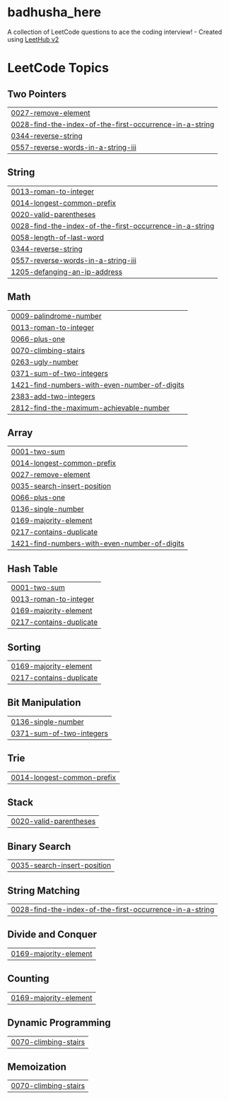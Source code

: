 # badhusha_here
A collection of LeetCode questions to ace the coding interview! - Created using [LeetHub v2](https://github.com/arunbhardwaj/LeetHub-2.0)

<!---LeetCode Topics Start-->
# LeetCode Topics
## Two Pointers
|  |
| ------- |
| [0027-remove-element](https://github.com/badhsha-here/badhusha_here/tree/master/0027-remove-element) |
| [0028-find-the-index-of-the-first-occurrence-in-a-string](https://github.com/badhsha-here/badhusha_here/tree/master/0028-find-the-index-of-the-first-occurrence-in-a-string) |
| [0344-reverse-string](https://github.com/badhsha-here/badhusha_here/tree/master/0344-reverse-string) |
| [0557-reverse-words-in-a-string-iii](https://github.com/badhsha-here/badhusha_here/tree/master/0557-reverse-words-in-a-string-iii) |
## String
|  |
| ------- |
| [0013-roman-to-integer](https://github.com/badhsha-here/badhusha_here/tree/master/0013-roman-to-integer) |
| [0014-longest-common-prefix](https://github.com/badhsha-here/badhusha_here/tree/master/0014-longest-common-prefix) |
| [0020-valid-parentheses](https://github.com/badhsha-here/badhusha_here/tree/master/0020-valid-parentheses) |
| [0028-find-the-index-of-the-first-occurrence-in-a-string](https://github.com/badhsha-here/badhusha_here/tree/master/0028-find-the-index-of-the-first-occurrence-in-a-string) |
| [0058-length-of-last-word](https://github.com/badhsha-here/badhusha_here/tree/master/0058-length-of-last-word) |
| [0344-reverse-string](https://github.com/badhsha-here/badhusha_here/tree/master/0344-reverse-string) |
| [0557-reverse-words-in-a-string-iii](https://github.com/badhsha-here/badhusha_here/tree/master/0557-reverse-words-in-a-string-iii) |
| [1205-defanging-an-ip-address](https://github.com/badhsha-here/badhusha_here/tree/master/1205-defanging-an-ip-address) |
## Math
|  |
| ------- |
| [0009-palindrome-number](https://github.com/badhsha-here/badhusha_here/tree/master/0009-palindrome-number) |
| [0013-roman-to-integer](https://github.com/badhsha-here/badhusha_here/tree/master/0013-roman-to-integer) |
| [0066-plus-one](https://github.com/badhsha-here/badhusha_here/tree/master/0066-plus-one) |
| [0070-climbing-stairs](https://github.com/badhsha-here/badhusha_here/tree/master/0070-climbing-stairs) |
| [0263-ugly-number](https://github.com/badhsha-here/badhusha_here/tree/master/0263-ugly-number) |
| [0371-sum-of-two-integers](https://github.com/badhsha-here/badhusha_here/tree/master/0371-sum-of-two-integers) |
| [1421-find-numbers-with-even-number-of-digits](https://github.com/badhsha-here/badhusha_here/tree/master/1421-find-numbers-with-even-number-of-digits) |
| [2383-add-two-integers](https://github.com/badhsha-here/badhusha_here/tree/master/2383-add-two-integers) |
| [2812-find-the-maximum-achievable-number](https://github.com/badhsha-here/badhusha_here/tree/master/2812-find-the-maximum-achievable-number) |
## Array
|  |
| ------- |
| [0001-two-sum](https://github.com/badhsha-here/badhusha_here/tree/master/0001-two-sum) |
| [0014-longest-common-prefix](https://github.com/badhsha-here/badhusha_here/tree/master/0014-longest-common-prefix) |
| [0027-remove-element](https://github.com/badhsha-here/badhusha_here/tree/master/0027-remove-element) |
| [0035-search-insert-position](https://github.com/badhsha-here/badhusha_here/tree/master/0035-search-insert-position) |
| [0066-plus-one](https://github.com/badhsha-here/badhusha_here/tree/master/0066-plus-one) |
| [0136-single-number](https://github.com/badhsha-here/badhusha_here/tree/master/0136-single-number) |
| [0169-majority-element](https://github.com/badhsha-here/badhusha_here/tree/master/0169-majority-element) |
| [0217-contains-duplicate](https://github.com/badhsha-here/badhusha_here/tree/master/0217-contains-duplicate) |
| [1421-find-numbers-with-even-number-of-digits](https://github.com/badhsha-here/badhusha_here/tree/master/1421-find-numbers-with-even-number-of-digits) |
## Hash Table
|  |
| ------- |
| [0001-two-sum](https://github.com/badhsha-here/badhusha_here/tree/master/0001-two-sum) |
| [0013-roman-to-integer](https://github.com/badhsha-here/badhusha_here/tree/master/0013-roman-to-integer) |
| [0169-majority-element](https://github.com/badhsha-here/badhusha_here/tree/master/0169-majority-element) |
| [0217-contains-duplicate](https://github.com/badhsha-here/badhusha_here/tree/master/0217-contains-duplicate) |
## Sorting
|  |
| ------- |
| [0169-majority-element](https://github.com/badhsha-here/badhusha_here/tree/master/0169-majority-element) |
| [0217-contains-duplicate](https://github.com/badhsha-here/badhusha_here/tree/master/0217-contains-duplicate) |
## Bit Manipulation
|  |
| ------- |
| [0136-single-number](https://github.com/badhsha-here/badhusha_here/tree/master/0136-single-number) |
| [0371-sum-of-two-integers](https://github.com/badhsha-here/badhusha_here/tree/master/0371-sum-of-two-integers) |
## Trie
|  |
| ------- |
| [0014-longest-common-prefix](https://github.com/badhsha-here/badhusha_here/tree/master/0014-longest-common-prefix) |
## Stack
|  |
| ------- |
| [0020-valid-parentheses](https://github.com/badhsha-here/badhusha_here/tree/master/0020-valid-parentheses) |
## Binary Search
|  |
| ------- |
| [0035-search-insert-position](https://github.com/badhsha-here/badhusha_here/tree/master/0035-search-insert-position) |
## String Matching
|  |
| ------- |
| [0028-find-the-index-of-the-first-occurrence-in-a-string](https://github.com/badhsha-here/badhusha_here/tree/master/0028-find-the-index-of-the-first-occurrence-in-a-string) |
## Divide and Conquer
|  |
| ------- |
| [0169-majority-element](https://github.com/badhsha-here/badhusha_here/tree/master/0169-majority-element) |
## Counting
|  |
| ------- |
| [0169-majority-element](https://github.com/badhsha-here/badhusha_here/tree/master/0169-majority-element) |
## Dynamic Programming
|  |
| ------- |
| [0070-climbing-stairs](https://github.com/badhsha-here/badhusha_here/tree/master/0070-climbing-stairs) |
## Memoization
|  |
| ------- |
| [0070-climbing-stairs](https://github.com/badhsha-here/badhusha_here/tree/master/0070-climbing-stairs) |
<!---LeetCode Topics End-->